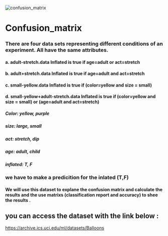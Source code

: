 ![confusion_matrix](https://user-images.githubusercontent.com/51120437/125527666-3efcd33f-9eac-475d-a568-3178c607ef18.png)

# Confusion_matrix
### There are four data sets representing different conditions of an experiment. All have the same attributes.

#### a. adult-stretch.data Inflated is true if age=adult or act=stretch

#### b. adult+stretch.data Inflated is true if age=adult and act=stretch

#### c. small-yellow.data Inflated is true if (color=yellow and size = small)

#### d. small-yellow+adult-stretch.data Inflated is true if (color=yellow and size = small) or (age=adult and act=stretch)

##### Color: yellow, purple
##### size: large, small
##### act: stretch, dip
##### age: adult, child
##### inflated: T, F

### we have to make a predicition for the inlated (T,F)

#### We will use this dataset to explane the confusion matrix and calculate the results and the use matrixs (classification report and accuracy) to shee the results .

## you can access the dataset with the link below :
  https://archive.ics.uci.edu/ml/datasets/Balloons
